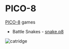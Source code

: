 # PICO-8
[PICO-8](https://www.lexaloffle.com/pico-8.php) games

* Battle Snakes - [snake.p8](https://github.com/vgebrev/pico-8/blob/master/snake.p8)

![catridge](https://raw.githubusercontent.com/vgebrev/pico-8/master/snake.p8.png)
